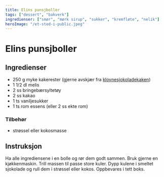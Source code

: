 ```yaml
---
title: Elins punsjboller
tags: ["dessert", "bakverk"]
ingredienser: ["smør", "mørk sirup", "sukker", "kremfløte", "nelik"]
heroImage: "/et-sted-i-public.jpeg"
---
```


# Elins punsjboller

## Ingredienser

- 250 g myke kakerester (gjerne avskjær fra [klovnesjokoladekaken](./Klovnekake))
- 1 1/2 dl melis
- 2 ss bringebærsyltetøy
- 2 ss kakao
- 1 ts vaniljesukker
- 1 ts rom essens (eller 2 ss ekte rom)

### Tilbehør

- strøssel eller kokosmasse

## Instruksjon

Ha alle ingrediensene i en bolle og rør dem godt sammen. Bruk gjerne en kjøkkenmaskin. Trill massen til passe store kuler. Dypp kulene i smeltet sjokolade og rull dem i strøssel eller kokos. Oppbevares i tett boks.
